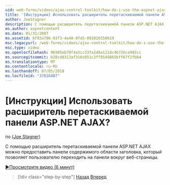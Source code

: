 ```yaml
---
uid: web-forms/videos/ajax-control-toolkit/how-do-i-use-the-aspnet-ajax-draggable-panel-extender
title: '[Инструкции] Использовать расширитель перетаскиваемой панели ASP.NET AJAX? | Документы Майкрософт'
author: JoeStagner
description: С помощью расширитель перетаскиваемой панели ASP.NET AJAX можно предоставить панели содержимого области заголовка, который позволяет пользователю переходить на панели вокруг веб-страницы.
ms.author: aspnetcontent
ms.date: 01/31/2007
ms.assetid: 6f93a786-93f3-4a48-8fd5-001016550619
msc.legacyurl: /web-forms/videos/ajax-control-toolkit/how-do-i-use-the-aspnet-ajax-draggable-panel-extender
msc.type: video
ms.openlocfilehash: 96905eb78f4a3cc33fa2d8a121dc4b72bca992cc
ms.sourcegitcommit: b28cd0313af316c051c2ff8549865bff67f2fbb4
ms.translationtype: MT
ms.contentlocale: ru-RU
ms.lasthandoff: 07/05/2018
ms.locfileid: "37816487"
---
```

<a name="how-do-i-use-the-aspnet-ajax-draggable-panel-extender"></a>[Инструкции] Использовать расширитель перетаскиваемой панели ASP.NET AJAX?
====================
по [(Joe Stagner)](https://github.com/JoeStagner)

С помощью расширитель перетаскиваемой панели ASP.NET AJAX можно предоставить панели содержимого области заголовка, который позволяет пользователю переходить на панели вокруг веб-страницы.

[&#9654;Просмотрите видео (6 минут)](https://channel9.msdn.com/Blogs/ASP-NET-Site-Videos/how-do-i-use-the-aspnet-ajax-draggable-panel-extender)

> [!div class="step-by-step"]
> [Назад](how-do-i-use-the-aspnet-ajax-collapsable-panel-extender.md)
> [Вперед](how-do-i-use-the-aspnet-ajax-dynamicpopulate-extender.md)
